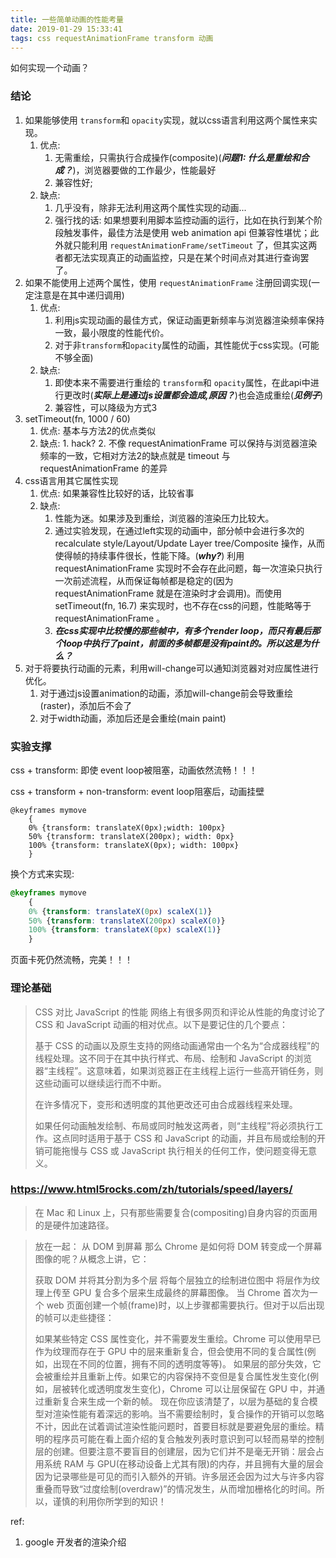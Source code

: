 ```yaml
---
title: 一些简单动画的性能考量
date: 2019-01-29 15:33:41
tags: css requestAnimationFrame transform 动画
---
```

如何实现一个动画？

### 结论
1. 如果能够使用 `transform`和 `opacity`实现，就以css语言利用这两个属性来实现。
    1. 优点: 
        1. 无需重绘，只需执行合成操作(composite)(***问题1: 什么是重绘和合成？***)，浏览器要做的工作最少，性能最好
        2. 兼容性好; 
    2. 缺点: 
        1. 几乎没有，除非无法利用这两个属性实现的动画...
        2. 强行找的话: 如果想要利用脚本监控动画的运行，比如在执行到某个阶段触发事件，最佳方法是使用 web animation api 但兼容性堪忧；此外就只能利用 `requestAnimationFrame/setTimeout` 了，但其实这两者都无法实现真正的动画监控，只是在某个时间点对其进行查询罢了。
2. 如果不能使用上述两个属性，使用 `requestAnimationFrame` 注册回调实现(一定注意是在其中递归调用)
    1. 优点: 
        1. 利用js实现动画的最佳方式，保证动画更新频率与浏览器渲染频率保持一致，最小限度的性能代价。
        2. 对于非`transform`和`opacity`属性的动画，其性能优于css实现。(可能不够全面)
    2. 缺点: 
        1. 即使本来不需要进行重绘的 `transform`和 `opacity`属性，在此api中进行更改时(***实际上是通过js设置都会造成,原因？***)也会造成重绘(***见例子***)
        2. 兼容性，可以降级为方式3
3. setTimeout(fn, 1000 / 60)
    1. 优点: 基本与方法2的优点类似
    2. 缺点: 
            1. hack?
            2. 不像 requestAnimationFrame 可以保持与浏览器渲染频率的一致，它相对方法2的缺点就是 timeout 与 requestAnimationFrame 的差异
4. css语言用其它属性实现
    1. 优点: 如果兼容性比较好的话，比较省事
    2. 缺点: 
        1. 性能为迷。如果涉及到重绘，浏览器的渲染压力比较大。
        2. 通过实验发现，在通过left实现的动画中，部分帧中会进行多次的 recalculate style/Layout/Update Layer tree/Composite 操作，从而使得帧的持续事件很长，性能下降。(***why?***) 利用 requestAnimationFrame 实现时不会存在此问题，每一次渲染只执行一次前述流程，从而保证每帧都是稳定的(因为 requestAnimationFrame 就是在渲染时才会调用)。而使用 setTimeout(fn, 16.7) 来实现时，也不存在css的问题，性能略等于 requestAnimationFrame 。
        3. ***在css实现中比较慢的那些帧中，有多个render loop，而只有最后那个loop中执行了paint，前面的多帧都是没有paint的。所以这是为什么？***
5. 对于将要执行动画的元素，利用will-change可以通知浏览器对对应属性进行优化。
    1. 对于通过js设置animation的动画，添加will-change前会导致重绘(raster)，添加后不会了
    2. 对于width动画，添加后还是会重绘(main paint)

### 实验支撑

css + transform: 即使 event loop被阻塞，动画依然流畅！！！

css + transform + non-transform: event loop阻塞后，动画挂壁
```
@keyframes mymove
    {
    0% {transform: translateX(0px);width: 100px}
    50% {transform: translateX(200px); width: 0px} 
    100% {transform: translateX(0px); width: 100px}
    }
```
换个方式来实现:
```css
@keyframes mymove
    {
    0% {transform: translateX(0px) scaleX(1)}
    50% {transform: translateX(200px) scaleX(0)} 
    100% {transform: translateX(0px) scaleX(1)}
    }
```
页面卡死仍然流畅，完美！！！

### 理论基础
<blockquote>
CSS 对比 JavaScript 的性能
网络上有很多网页和评论从性能的角度讨论了 CSS 和 JavaScript 动画的相对优点。以下是要记住的几个要点：

基于 CSS 的动画以及原生支持的网络动画通常由一个名为“合成器线程”的线程处理。这不同于在其中执行样式、布局、绘制和 JavaScript 的浏览器“主线程”。这意味着，如果浏览器正在主线程上运行一些高开销任务，则这些动画可以继续运行而不中断。

在许多情况下，变形和透明度的其他更改还可由合成器线程来处理。

如果任何动画触发绘制、布局或同时触发这两者，则“主线程”将必须执行工作。这点同时适用于基于 CSS 和 JavaScript 的动画，并且布局或绘制的开销可能拖慢与 CSS 或 JavaScript 执行相关的任何工作，使问题变得无意义。
</blockquote>

### https://www.html5rocks.com/zh/tutorials/speed/layers/
> 在 Mac 和 Linux 上，只有那些需要复合(compositing)自身内容的页面用的是硬件加速路径。

<blockquote>
放在一起： 从 DOM 到屏幕
那么 Chrome 是如何将 DOM 转变成一个屏幕图像的呢？从概念上讲，它：

获取 DOM 并将其分割为多个层
将每个层独立的绘制进位图中
将层作为纹理上传至 GPU
复合多个层来生成最终的屏幕图像。
当 Chrome 首次为一个 web 页面创建一个帧(frame)时，以上步骤都需要执行。但对于以后出现的帧可以走些捷径：

如果某些特定 CSS 属性变化，并不需要发生重绘。Chrome 可以使用早已作为纹理而存在于 GPU 中的层来重新复合，但会使用不同的复合属性(例如，出现在不同的位置，拥有不同的透明度等等)。
如果层的部分失效，它会被重绘并且重新上传。如果它的内容保持不变但是复合属性发生变化(例如，层被转化或透明度发生变化)，Chrome 可以让层保留在 GPU 中，并通过重新复合来生成一个新的帧。
现在你应该清楚了，以层为基础的复合模型对渲染性能有着深远的影响。当不需要绘制时，复合操作的开销可以忽略不计，因此在试着调试渲染性能问题时，首要目标就是要避免层的重绘。精明的程序员可能在看上面介绍的复合触发列表时意识到可以轻而易举的控制层的创建。但要注意不要盲目的创建层，因为它们并不是毫无开销：层会占用系统 RAM 与 GPU(在移动设备上尤其有限)的内存，并且拥有大量的层会因为记录哪些是可见的而引入额外的开销。许多层还会因为过大与许多内容重叠而导致“过度绘制(overdraw)”的情况发生，从而增加栅格化的时间。所以，谨慎的利用你所学到的知识！
</blockquote>

ref:
1. google 开发者的渲染介绍